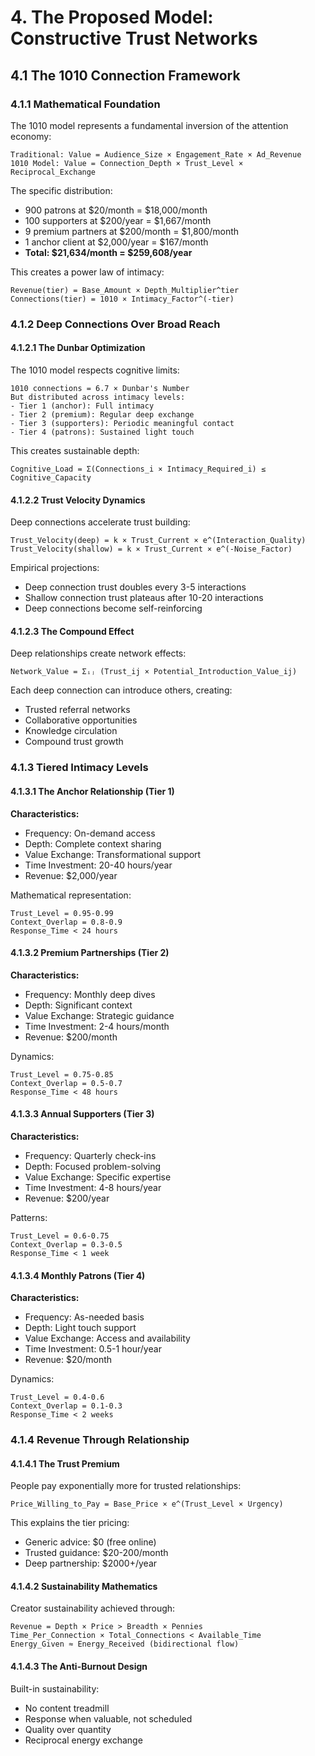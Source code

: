 # 4. The Proposed Model: Constructive Trust Networks

## 4.1 The 1010 Connection Framework

### 4.1.1 Mathematical Foundation

The 1010 model represents a fundamental inversion of the attention economy:

```
Traditional: Value = Audience_Size × Engagement_Rate × Ad_Revenue
1010 Model: Value = Connection_Depth × Trust_Level × Reciprocal_Exchange
```

The specific distribution:
- 900 patrons at $20/month = $18,000/month
- 100 supporters at $200/year = $1,667/month  
- 9 premium partners at $200/month = $1,800/month
- 1 anchor client at $2,000/year = $167/month
- **Total: $21,634/month = $259,608/year**

This creates a power law of intimacy:
```
Revenue(tier) = Base_Amount × Depth_Multiplier^tier
Connections(tier) = 1010 × Intimacy_Factor^(-tier)
```

### 4.1.2 Deep Connections Over Broad Reach

#### 4.1.2.1 The Dunbar Optimization

The 1010 model respects cognitive limits:
```
1010 connections = 6.7 × Dunbar's Number
But distributed across intimacy levels:
- Tier 1 (anchor): Full intimacy
- Tier 2 (premium): Regular deep exchange  
- Tier 3 (supporters): Periodic meaningful contact
- Tier 4 (patrons): Sustained light touch
```

This creates sustainable depth:
```
Cognitive_Load = Σ(Connections_i × Intimacy_Required_i) ≤ Cognitive_Capacity
```

#### 4.1.2.2 Trust Velocity Dynamics

Deep connections accelerate trust building:
```
Trust_Velocity(deep) = k × Trust_Current × e^(Interaction_Quality)
Trust_Velocity(shallow) = k × Trust_Current × e^(-Noise_Factor)
```

Empirical projections:
- Deep connection trust doubles every 3-5 interactions
- Shallow connection trust plateaus after 10-20 interactions
- Deep connections become self-reinforcing

#### 4.1.2.3 The Compound Effect

Deep relationships create network effects:
```
Network_Value = Σᵢⱼ (Trust_ij × Potential_Introduction_Value_ij)
```

Each deep connection can introduce others, creating:
- Trusted referral networks
- Collaborative opportunities
- Knowledge circulation
- Compound trust growth

### 4.1.3 Tiered Intimacy Levels

#### 4.1.3.1 The Anchor Relationship (Tier 1)

**Characteristics:**
- Frequency: On-demand access
- Depth: Complete context sharing
- Value Exchange: Transformational support
- Time Investment: 20-40 hours/year
- Revenue: $2,000/year

Mathematical representation:
```
Trust_Level = 0.95-0.99
Context_Overlap = 0.8-0.9
Response_Time < 24 hours
```

#### 4.1.3.2 Premium Partnerships (Tier 2)

**Characteristics:**
- Frequency: Monthly deep dives
- Depth: Significant context
- Value Exchange: Strategic guidance
- Time Investment: 2-4 hours/month
- Revenue: $200/month

Dynamics:
```
Trust_Level = 0.75-0.85
Context_Overlap = 0.5-0.7  
Response_Time < 48 hours
```

#### 4.1.3.3 Annual Supporters (Tier 3)

**Characteristics:**
- Frequency: Quarterly check-ins
- Depth: Focused problem-solving
- Value Exchange: Specific expertise
- Time Investment: 4-8 hours/year
- Revenue: $200/year

Patterns:
```
Trust_Level = 0.6-0.75
Context_Overlap = 0.3-0.5
Response_Time < 1 week
```

#### 4.1.3.4 Monthly Patrons (Tier 4)

**Characteristics:**
- Frequency: As-needed basis
- Depth: Light touch support
- Value Exchange: Access and availability
- Time Investment: 0.5-1 hour/year
- Revenue: $20/month

Dynamics:
```
Trust_Level = 0.4-0.6
Context_Overlap = 0.1-0.3
Response_Time < 2 weeks
```

### 4.1.4 Revenue Through Relationship

#### 4.1.4.1 The Trust Premium

People pay exponentially more for trusted relationships:
```
Price_Willing_to_Pay = Base_Price × e^(Trust_Level × Urgency)
```

This explains the tier pricing:
- Generic advice: $0 (free online)
- Trusted guidance: $20-200/month
- Deep partnership: $2000+/year

#### 4.1.4.2 Sustainability Mathematics

Creator sustainability achieved through:
```
Revenue = Depth × Price > Breadth × Pennies
Time_Per_Connection × Total_Connections < Available_Time
Energy_Given ≈ Energy_Received (bidirectional flow)
```

#### 4.1.4.3 The Anti-Burnout Design

Built-in sustainability:
- No content treadmill
- Response when valuable, not scheduled
- Quality over quantity
- Reciprocal energy exchange

